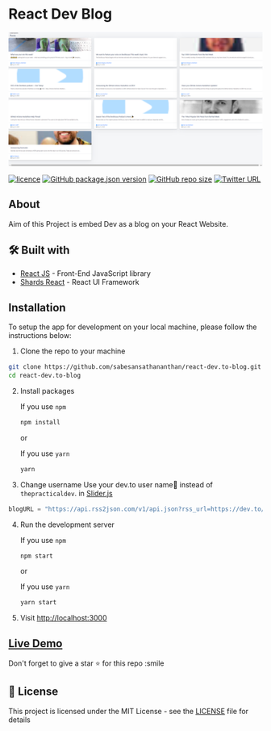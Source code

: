 # React Dev Blog

![Image](./docs/Screenshot.png)

[![licence](https://img.shields.io/github/license/sabesansathananthan/react-dev.to-blog)](https://github.com/sabesansathananthan/react-dev.to-blog/blob/master/.github/LICENSE)
[![GitHub package.json version](https://img.shields.io/github/package-json/v/sabesansathananthan/react-dev.to-blog)](https://github.com/sabesansathananthan/react-dev.to-blog)
[![GitHub repo size](https://img.shields.io/github/repo-size/sabesansathananthan/react-dev.to-blog?color=ff69b4)](https://github.com/sabesansathananthan/react-dev.to-blog)
[![Twitter URL](https://img.shields.io/twitter/url?style=social&url=https%3A%2F%2Ftwitter.com%2FTheSabesan)](https://twitter.com/intent/tweet?text=Wow,%20I%20used%20react-dev.to-blog.%20That%20is%20excellent.%20Thank%20you%20@TheSabesan)

## About

Aim of this Project is embed Dev as a blog on your React Website.

## 🛠️ Built with

- [React JS](https://reactjs.org/) - Front-End JavaScript library
- [Shards React](https://designrevision.com/docs/shards-react/getting-started) - React UI Framework

## Installation

To setup the app for development on your local machine, please follow the instructions below:

1. Clone the repo to your machine

```bash
git clone https://github.com/sabesansathananthan/react-dev.to-blog.git
cd react-dev.to-blog
```

2. Install packages

   If you use `npm`

   ```bash
   npm install
   ```

   or

   If you use `yarn`

   ```bash
   yarn
   ```

3. Change username
   Use your dev.to user name👤 instead of `thepracticaldev`. in [Slider.js](./src/components/Slider.js)

```Javascript
blogURL = "https://api.rss2json.com/v1/api.json?rss_url=https://dev.to/feed/thepracticaldev"
```

4. Run the development server

   If you use `npm`

   ```bash
   npm start
   ```

   or

   If you use `yarn`

   ```bash
   yarn start
   ```

5. Visit <http://localhost:3000>

## [Live Demo](https://react-dev-blog.web.app/)

Don't forget to give a star ⭐️ for this repo :smile

## 📄 License

This project is licensed under the MIT License - see the [LICENSE](./.github/LICENSE) file for details
